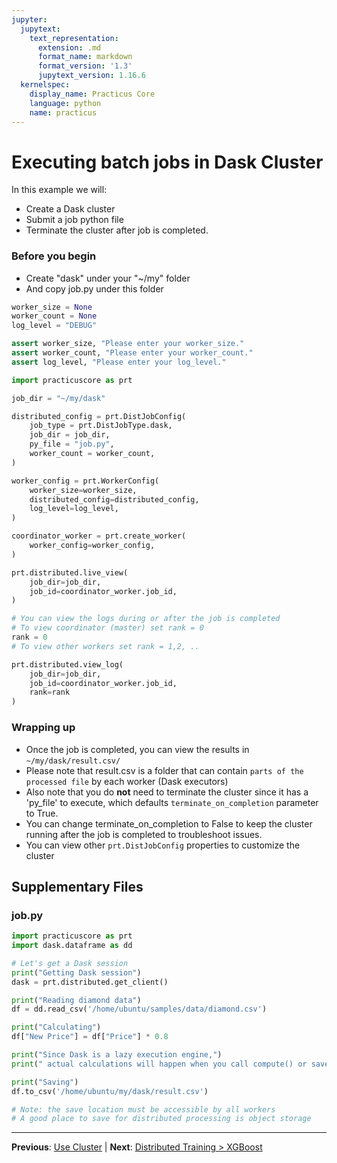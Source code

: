 ```yaml
---
jupyter:
  jupytext:
    text_representation:
      extension: .md
      format_name: markdown
      format_version: '1.3'
      jupytext_version: 1.16.6
  kernelspec:
    display_name: Practicus Core
    language: python
    name: practicus
---
```


# Executing batch jobs in Dask Cluster

In this example we will:
- Create a Dask cluster
- Submit a job python file
- Terminate the cluster after job is completed.

### Before you begin
- Create "dask" under your "~/my" folder
- And copy job.py under this folder

```python
worker_size = None
worker_count = None
log_level = "DEBUG"
```

```python
assert worker_size, "Please enter your worker_size."
assert worker_count, "Please enter your worker_count."
assert log_level, "Please enter your log_level."
```

```python
import practicuscore as prt

job_dir = "~/my/dask"

distributed_config = prt.DistJobConfig(
    job_type = prt.DistJobType.dask,
    job_dir = job_dir,
    py_file = "job.py",
    worker_count = worker_count,
)

worker_config = prt.WorkerConfig(
    worker_size=worker_size,
    distributed_config=distributed_config,
    log_level=log_level,
)

coordinator_worker = prt.create_worker(
    worker_config=worker_config,
)
```

```python
prt.distributed.live_view(
    job_dir=job_dir,
    job_id=coordinator_worker.job_id,
)
```

```python
# You can view the logs during or after the job is completed
# To view coordinator (master) set rank = 0
rank = 0
# To view other workers set rank = 1,2, ..

prt.distributed.view_log(
    job_dir=job_dir,
    job_id=coordinator_worker.job_id,
    rank=rank
)
```

### Wrapping up
- Once the job is completed, you can view the results in `~/my/dask/result.csv/`
- Please note that result.csv is a folder that can contain `parts of the processed file` by each worker (Dask executors)
- Also note that you do **not** need to terminate the cluster since it has a 'py_file' to execute, which defaults `terminate_on_completion` parameter to True.
- You can change terminate_on_completion to False to keep the cluster running after the job is completed to troubleshoot issues.
- You can view other `prt.DistJobConfig` properties to customize the cluster


## Supplementary Files

### job.py
```python
import practicuscore as prt 
import dask.dataframe as dd

# Let's get a Dask session
print("Getting Dask session")
dask = prt.distributed.get_client()

print("Reading diamond data")
df = dd.read_csv('/home/ubuntu/samples/data/diamond.csv')  

print("Calculating")
df["New Price"] = df["Price"] * 0.8

print("Since Dask is a lazy execution engine,")
print(" actual calculations will happen when you call compute() or save.")

print("Saving")
df.to_csv('/home/ubuntu/my/dask/result.csv')

# Note: the save location must be accessible by all workers
# A good place to save for distributed processing is object storage

```


---

**Previous**: [Use Cluster](../interactive/use-cluster.md) | **Next**: [Distributed Training > XGBoost](../distributed-training/xgboost.md)
